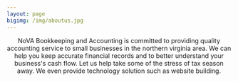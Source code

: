 ```yaml
---
layout: page
bigimg: /img/aboutus.jpg
---
```


<center> NoVA Bookkeeping and Accounting is committed to providing quality accounting service to small businesses in the northern virginia area. We can help you keep accurate financial records and to better understand your business's cash flow. Let us help take some of the stress of tax season away. We even provide technology solution such as website building. </center>